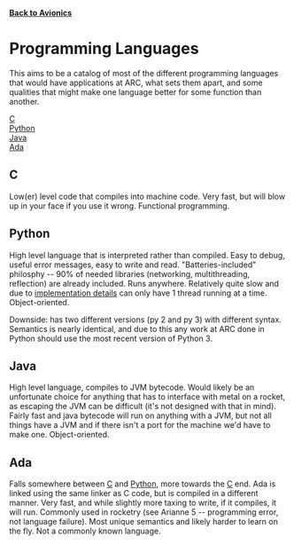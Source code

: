**[Back to Avionics](https://und-arc.github.io/research/avionics/index.html)**

# Programming Languages

This aims to be a catalog of most of the different programming languages that would have applications at ARC, what sets them apart, and some qualities that might make one language better for some function than another.

[C](#c)  
[Python](#python)  
[Java](#java)  
[Ada](#ada)  

## C

Low(er) level code that compiles into machine code.  Very fast, but will blow up in your face if you use it wrong.  Functional programming.

## Python

High level language that is interpreted rather than compiled.  Easy to debug, useful error messages, easy to write and read.  "Batteries-included" philosphy -- 90% of needed libraries (networking, multithreading, reflection) are already included.  Runs anywhere.  Relatively quite slow and due to [implementation details](https://softwareengineering.stackexchange.com/questions/186889/why-was-python-written-with-the-gil) can only have 1 thread running at a time.  Object-oriented.

Downside: has two different versions (py 2 and py 3) with different syntax.  Semantics is nearly identical, and due to this any work at ARC done in Python should use the most recent version of Python 3.

## Java

High level language, compiles to JVM bytecode.  Would likely be an unfortunate choice for anything that has to interface with metal on a rocket, as escaping the JVM can be difficult (it's not designed with that in mind).  Fairly fast and java bytecode will run on anything with a JVM, but not all things have a JVM and if there isn't a port for the machine we'd have to make one.  Object-oriented.

## Ada

Falls somewhere between [C](#c) and [Python](#python), more towards the [C](#c) end.  Ada is linked using the same linker as C code, but is compiled in a different manner.  Very fast, and while slightly more taxing to write, if it compiles, it will run.  Commonly used in rocketry (see Arianne 5 -- programming error, not language failure).  Most unique semantics and likely harder to learn on the fly.  Not a commonly known language.  
